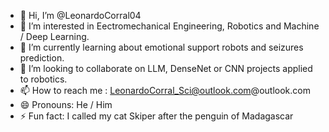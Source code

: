 - 👋 Hi, I’m @LeonardoCorral04
- 👀 I’m interested in Eectromechanical Engineering, Robotics and Machine / Deep Learning.
- 🌱 I’m currently learning about emotional support robots and seizures prediction.
- 💞️ I’m looking to collaborate on LLM, DenseNet or CNN projects applied to robotics.
- 📫 How to reach me : LeonardoCorral_Sci@outlook.com@outlook.com
- 😄 Pronouns: He / Him
- ⚡ Fun fact: I called my cat Skiper after the penguin of Madagascar

<!---
LeonardoCorral04/LeonardoCorral04 is a ✨ special ✨ repository because its `README.md` (this file) appears on your GitHub profile.
You can click the Preview link to take a look at your changes.
--->
